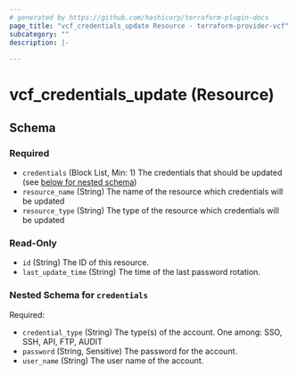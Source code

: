 ```yaml
---
# generated by https://github.com/hashicorp/terraform-plugin-docs
page_title: "vcf_credentials_update Resource - terraform-provider-vcf"
subcategory: ""
description: |-
  
---
```


# vcf_credentials_update (Resource)





<!-- schema generated by tfplugindocs -->
## Schema

### Required

- `credentials` (Block List, Min: 1) The credentials that should be updated (see [below for nested schema](#nestedblock--credentials))
- `resource_name` (String) The name of the resource which credentials will be updated
- `resource_type` (String) The type of the resource which credentials will be updated

### Read-Only

- `id` (String) The ID of this resource.
- `last_update_time` (String) The time of the last password rotation.

<a id="nestedblock--credentials"></a>
### Nested Schema for `credentials`

Required:

- `credential_type` (String) The type(s) of the account. One among: SSO, SSH, API, FTP, AUDIT
- `password` (String, Sensitive) The password for the account.
- `user_name` (String) The user name of the account.
